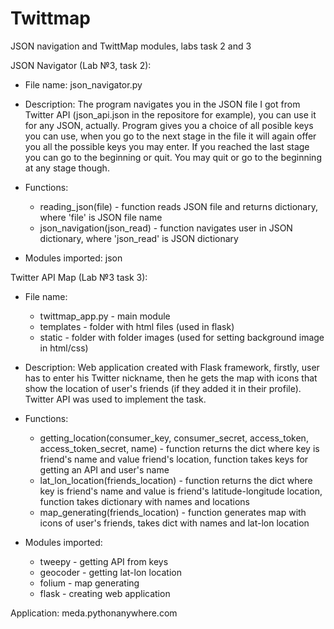 # Twittmap
JSON navigation and TwittMap modules, labs task 2 and 3 


JSON Navigator (Lab №3, task 2):
- File name: json_navigator.py

- Description: The program navigates you in the JSON file I got from Twitter API (json_api.json in the repositore for example), 
               you can use it for any JSON, actually. Program gives you a choice of all posible keys you can use, when you go 
               to the next stage in the file it will again offer you all the possible keys you may enter. If you reached
               the last stage you can go to the beginning or quit. You may quit or go to the beginning at any stage though.

- Functions:
   - reading_json(file) - function reads JSON file and returns dictionary, where 'file' is JSON file name
   - json_navigation(json_read) - function navigates user in JSON dictionary, where 'json_read' is JSON dictionary
  
- Modules imported: json


Twitter API Map (Lab №3 task 3):
- File name:
  - twittmap_app.py - main module
  - templates - folder with html files (used in flask)
  - static - folder with folder images (used for setting background image in html/css)
  
- Description: Web application created with Flask framework, firstly, user has to enter his Twitter nickname, then he gets the
                map with icons that show the location of user's friends (if they added it in their profile). Twitter API was 
                used to implement the task.
- Functions: 
  - getting_location(consumer_key, consumer_secret, access_token, access_token_secret, name) - function returns the dict where 
                key is friend's name and value friend's location, function takes keys for getting an API and user's name
  - lat_lon_location(friends_location) - function returns the dict where key is friend's name and value is friend's 
                latitude-longitude location, function takes dictionary with names and locations
  - map_generating(friends_location) - function generates map with icons of user's friends, takes dict with names and 
                lat-lon location
                
- Modules imported: 
  - tweepy - getting API from keys
  - geocoder - getting lat-lon location
  - folium - map generating
  - flask - creating web application

Application: meda.pythonanywhere.com
  
